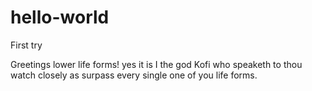 # hello-world
First try


Greetings lower life forms!
yes it is I the god Kofi who speaketh to thou 
watch closely as surpass every single one of you life forms.
